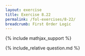 ```yaml
---
layout: exercise
title: Exercise 8.22
permalink: /fol-exercises/8-22/
breadcrumb: First Order Logic
---
```


{% include mathjax_support %}

<div><i class="arrow-up loader" data-chapter="fol-exercises" data-exercise="ex_22" data-rating="0"></i></div>
{% include_relative question.md %}
